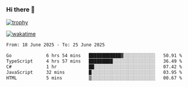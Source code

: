 ### Hi there 👋

[![trophy](https://github-profile-trophy.vercel.app/?username=cxnky&theme=dracula)](https://github.com/ryo-ma/github-profile-trophy)

[![wakatime](https://wakatime.com/badge/user/1c39c599-5497-41b9-a5be-2c4676e7fd23.svg)](https://wakatime.com/@1c39c599-5497-41b9-a5be-2c4676e7fd23)
<!--START_SECTION:waka-->

```txt
From: 18 June 2025 - To: 25 June 2025

Go             6 hrs 54 mins   ████████████▓░░░░░░░░░░░░   50.91 %
TypeScript     4 hrs 57 mins   █████████░░░░░░░░░░░░░░░░   36.49 %
C#             1 hr            ██░░░░░░░░░░░░░░░░░░░░░░░   07.42 %
JavaScript     32 mins         █░░░░░░░░░░░░░░░░░░░░░░░░   03.95 %
HTML           5 mins          ▒░░░░░░░░░░░░░░░░░░░░░░░░   00.67 %
```

<!--END_SECTION:waka-->
